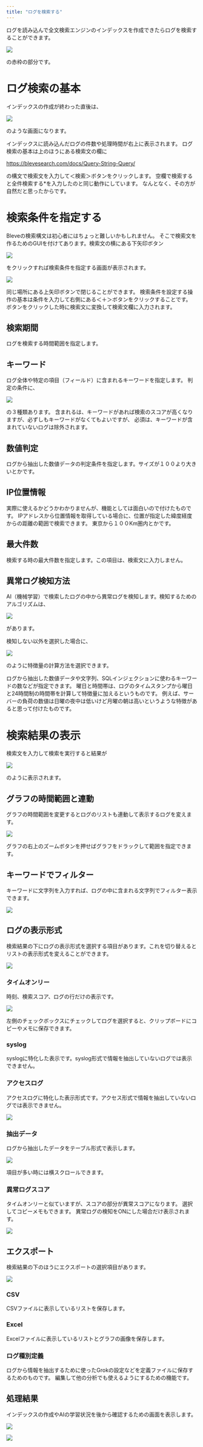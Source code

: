 ```yaml
---
title: "ログを検索する"
---
```




ログを読み込んで全文検索エンジンのインデックスを作成できたらログを検索することができます。

![](/images/books/twlogaian-manual/2022-05-24_05-19-03.png)

の赤枠の部分です。


# ログ検索の基本

インデックスの作成が終わった直後は、

![](/images/books/twlogaian-manual/2022-05-24_05-21-01.png)

のような画面になります。

インデックスに読み込んだログの件数や処理時間が右上に表示されます。
ログ検索の基本は上のほうにある検索文の欄に

https://blevesearch.com/docs/Query-String-Query/

の構文で検索文を入力して＜検索＞ボタンをクリックします。
空欄で検索すると全件検索する*を入力したのと同じ動作にしています。
なんとなく、その方が自然だと思ったからです。


# 検索条件を指定する

Bleveの検索構文は初心者にはちょっと難しいかもしれません。
そこで検索文を作るためのGUIを付けてあります。検索文の横にある下矢印ボタン

![](/images/books/twlogaian-manual/2022-05-24_05-23-42.png)

をクリックすれば検索条件を指定する画面が表示されます。


![](/images/books/twlogaian-manual/2022-05-24_05-25-20.png)

同じ場所にある上矢印ボタンで閉じることができます。
検索条件を設定する操作の基本は条件を入力して右側にある＜＋＞ボタンをクリックすることです。
ボタンをクリックした時に検索文に変換して検索文欄に入力されます。

## 検索期間

ログを検索する時間範囲を指定します。

## キーワード

ログ全体や特定の項目（フィールド）に含まれるキーワードを指定します。
判定の条件に、

![](/images/books/twlogaian-manual/2022-05-24_05-26-59.png)

の３種類あります。
含まれるは、キーワードがあれば検索のスコアが高くなりますが、必ずしもキーワードがなくてもよいですが、
必須は、キーワードが含まれていないログは除外されます。

## 数値判定

ログから抽出した数値データの判定条件を指定します。サイズが１００より大きいとかです。

## IP位置情報

実際に使えるかどうかわかりませんが、機能としては面白いので付けたものです。
IPアドレスから位置情報を取得している場合に、位置が指定した緯度経度からの距離の範囲で検索できます。
東京から１００Km圏内とかです。

## 最大件数

検索する時の最大件数を指定します。この項目は、検索文に入力しません。

## 異常ログ検知方法

AI（機械学習）で検索したログの中から異常ログを検知します。検知するためのアルゴリズムは、

![](/images/books/twlogaian-manual/2022-05-24_05-32-26.png)

があります。

検知しない以外を選択した場合に、

![](/images/books/twlogaian-manual/2022-05-24_05-34-06.png)

のように特徴量の計算方法を選択できます。

ログから抽出した数値データや文字列、SQLインジェクションに使わるキーワードの数などが指定できます。
曜日と時間帯は、ログのタイムスタンプから曜日と24時間制の時間帯を計算して特徴量に加えるというものです。
例えば、サーバーの負荷の数値は日曜の夜中は低いけど月曜の朝は高いというような特徴があると思って付けたものです。


# 検索結果の表示

検索文を入力して検索を実行すると結果が

![](/images/books/twlogaian-manual/2022-05-24_05-35-41.png)

のように表示されます。

## グラフの時間範囲と連動

グラフの時間範囲を変更するとログのリストも連動して表示するログを変えます。

![](/images/books/twlogaian-manual/2022-05-24_05-37-40.png)

グラフの右上のズームボタンを押せばグラフをドラックして範囲を指定できます。

## キーワードでフィルター

キーワードに文字列を入力すれば、ログの中に含まれる文字列でフィルター表示できます。

![](/images/books/twlogaian-manual/2022-05-24_05-38-53.png)

## ログの表示形式

検索結果の下にログの表示形式を選択する項目があります。これを切り替えるとリストの表示形式を変えることができます。

![](/images/books/twlogaian-manual/2022-05-24_05-40-29.png)

### タイムオンリー

時刻、検索スコア、ログの行だけの表示です。


![](/images/books/twlogaian-manual/2022-05-24_05-41-35.png)

左側のチェックボックスにチェックしてログを選択すると、クリップボードにコピーやメモに保存できます。

### syslog

syslogに特化した表示です。syslog形式で情報を抽出していないログでは表示できません。

### アクセスログ

アクセスログに特化した表示形式です。アクセス形式で情報を抽出していないログでは表示できません。

![](/images/books/twlogaian-manual/2022-05-24_05-43-07.png)

### 抽出データ

ログから抽出したデータをテーブル形式で表示します。

![](/images/books/twlogaian-manual/2022-05-24_05-44-19.png)

項目が多い時には横スクロールできます。

### 異常ログスコア

タイムオンリーと似ていますが、スコアの部分が異常スコアになります。
選択してコピーメモもできます。
異常ログの検知をONにした場合だけ表示されます。

![](/images/books/twlogaian-manual/2022-05-24_05-45-45.png)

## エクスポート

検索結果の下のほうにエクスポートの選択項目があります。

![](/images/books/twlogaian-manual/2022-05-24_05-47-27.png)

### CSV

CSVファイルに表示しているリストを保存します。

### Excel

Excelファイルに表示しているリストとグラフの画像を保存します。

### ログ種別定義

ログから情報を抽出するために使ったGrokの設定などを定義ファイルに保存するためのものです。
編集して他の分析でも使えるようにするための機能です。

## 処理結果

インデックスの作成やAIの学習状況を後から確認するための画面を表示します。


![](/images/books/twlogaian-manual/2022-05-24_05-48-53.png)

![](/images/books/twlogaian-manual/2022-05-24_05-49-51.png)


